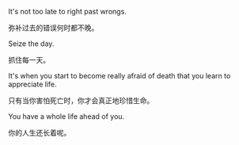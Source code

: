 It's not too late to right past wrongs.

弥补过去的错误何时都不晚。

Seize the day.

抓住每一天。

It's when you start to become really afraid of death that you learn to appreciate life.

只有当你害怕死亡时，你才会真正地珍惜生命。

You have a whole life ahead of you.

你的人生还长着呢。